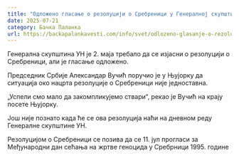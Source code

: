 ```yaml
---
title: "Одложено гласање о резолуцији о Сребреници у Генералној скупштини УН"
date: 2025-07-21
category: Бачка Паланка
url: https://backapalankavesti.com/info/svet/odlozeno-glasanje-o-rezoluciji-o-srebrenici-u-generalnoj-skupstini-un/
---
```


Генерална скупштина УН је 2. маја требало да се изјасни о резолуцији о Сребреници, али је гласање одложено.

Председник Србије Александар Вучић поручио је у Њујорку да ситуација око нацрта резолуције о Сребреници није једноставна.

„Успели смо мало да закомпликујемо ствари“, рекао је Вучић на крају посете Њујорку.

Још није познато када ће се ова резолуција наћи на дневном реду Генералне скупштине УН.

Резолуцијом о Сребреници се позива да се 11. јул прогласи за Међународни дан сећања на жртве геноцида у Сребрници 1995. године
